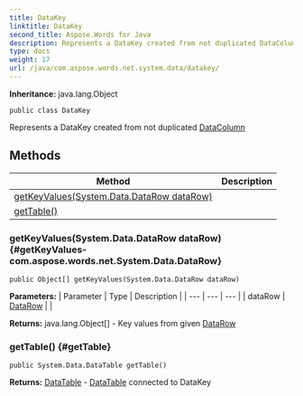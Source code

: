 ```yaml
---
title: DataKey
linktitle: DataKey
second_title: Aspose.Words for Java
description: Represents a DataKey created from not duplicated DataColumn in Java.
type: docs
weight: 17
url: /java/com.aspose.words.net.system.data/datakey/
---
```


**Inheritance:**
java.lang.Object
```
public class DataKey
```

Represents a DataKey created from not duplicated [DataColumn](../../com.aspose.words.net.system.data/datacolumn/)
## Methods

| Method | Description |
| --- | --- |
| [getKeyValues(System.Data.DataRow dataRow)](#getKeyValues-com.aspose.words.net.System.Data.DataRow) |  |
| [getTable()](#getTable) |  |
### getKeyValues(System.Data.DataRow dataRow) {#getKeyValues-com.aspose.words.net.System.Data.DataRow}
```
public Object[] getKeyValues(System.Data.DataRow dataRow)
```




**Parameters:**
| Parameter | Type | Description |
| --- | --- | --- |
| dataRow | [DataRow](../../com.aspose.words.net.system.data/datarow/) |  |

**Returns:**
java.lang.Object[] - Key values from given [DataRow](../../com.aspose.words.net.system.data/datarow/)
### getTable() {#getTable}
```
public System.Data.DataTable getTable()
```




**Returns:**
[DataTable](../../com.aspose.words.net.system.data/datatable/) - [DataTable](../../com.aspose.words.net.system.data/datatable/) connected to DataKey
